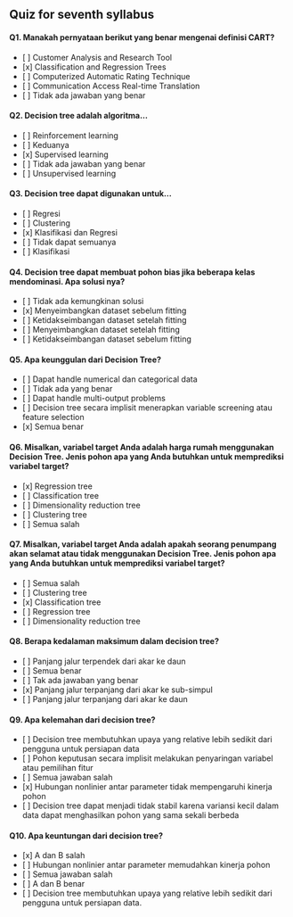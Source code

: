 ## Quiz for seventh syllabus

#### Q1. Manakah pernyataan berikut yang benar mengenai definisi CART?

- \[ ] Customer Analysis and Research Tool 
- \[x] Classification and Regression Trees
- \[ ] Computerized Automatic Rating Technique
- \[ ] Communication Access Real-time Translation
- \[ ] Tidak ada jawaban yang benar

#### Q2. Decision tree adalah algoritma…

- \[ ] Reinforcement learning 
- \[ ] Keduanya
- \[x] Supervised learning
- \[ ] Tidak ada jawaban yang benar
- \[ ] Unsupervised learning

#### Q3. Decision tree dapat digunakan untuk…

- \[ ] Regresi 
- \[ ] Clustering
- \[x] Klasifikasi dan Regresi
- \[ ] Tidak dapat semuanya
- \[ ] Klasifikasi

#### Q4. Decision tree dapat membuat pohon bias jika beberapa kelas mendominasi. Apa solusi nya?

- \[ ] Tidak ada kemungkinan solusi 
- \[x] Menyeimbangkan dataset sebelum fitting
- \[ ] Ketidakseimbangan dataset setelah fitting
- \[ ] Menyeimbangkan dataset setelah fitting
- \[ ] Ketidakseimbangan dataset sebelum fitting

#### Q5. Apa keunggulan dari Decision Tree?

- \[ ] Dapat handle numerical dan categorical data
- \[ ] Tidak ada yang benar
- \[ ] Dapat handle multi-output problems
- \[ ] Decision tree secara implisit menerapkan variable screening atau feature selection
- \[x] Semua benar

#### Q6. Misalkan, variabel target Anda adalah harga rumah menggunakan Decision Tree. Jenis pohon apa yang Anda butuhkan untuk memprediksi variabel target?

- \[x] Regression tree 
- \[ ] Classification tree
- \[ ] Dimensionality reduction tree
- \[ ] Clustering tree
- \[ ] Semua salah

#### Q7. Misalkan, variabel target Anda adalah apakah seorang penumpang akan selamat atau tidak menggunakan Decision Tree. Jenis pohon apa yang Anda butuhkan untuk memprediksi variabel target?

- \[ ] Semua salah 
- \[ ] Clustering tree
- \[x] Classification tree
- \[ ] Regression tree
- \[ ] Dimensionality reduction tree

#### Q8. Berapa kedalaman maksimum dalam decision tree?

- \[ ] Panjang jalur terpendek dari akar ke daun 
- \[ ] Semua benar
- \[ ] Tak ada jawaban yang benar
- \[x] Panjang jalur terpanjang dari akar ke sub-simpul
- \[ ] Panjang jalur terpanjang dari akar ke daun

#### Q9. Apa kelemahan dari decision tree?

- \[ ] Decision tree membutuhkan upaya yang relative lebih sedikit dari pengguna untuk persiapan data 
- \[ ] Pohon keputusan secara implisit melakukan penyaringan variabel atau pemilihan fitur
- \[ ] Semua jawaban salah
- \[x] Hubungan nonlinier antar parameter tidak mempengaruhi kinerja pohon
- \[ ] Decision tree dapat menjadi tidak stabil karena variansi kecil dalam data dapat menghasilkan pohon yang sama sekali berbeda

#### Q10. Apa keuntungan dari decision tree?

- \[x] A dan B salah
- \[ ] Hubungan nonlinier antar parameter memudahkan kinerja pohon
- \[ ] Semua jawaban salah
- \[ ] A dan B benar
- \[ ] Decision tree membutuhkan upaya yang relative lebih sedikit dari pengguna untuk persiapan data.